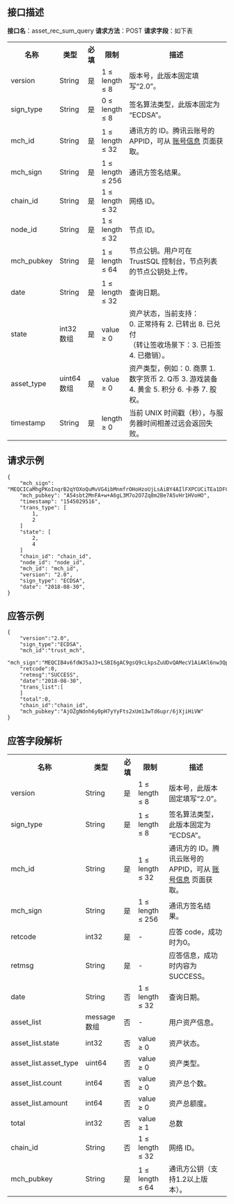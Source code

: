 ## 接口描述
**接口名**：asset_rec_sum_query
**请求方法**：POST
**请求字段**：如下表
<table>
	<tr>
	<th>名称</th>	<th>类型</th>	<th>必填</th>	<th>限制</th>	<th width="55%">描述</th>
	</tr>
	<tr>
	<td>version</td>	<td>String</td>	<td>是</td>	<td>1 ≤ length ≤ 8</td>
	<td>版本号，此版本固定填写“2.0”。</td>
	</tr>
	<tr>
	<td>sign_type</td>	<td>String</td>	<td>是</td>	<td>0 ≤ length ≤ 8</td>
	<td>签名算法类型，此版本固定为 “ECDSA”。</td>
	</tr>
	<tr>
	<td>mch_id</td>	<td>String</td>	<td>是</td>	<td>1 ≤ length ≤ 32</td>
	<td>通讯方的 ID。腾讯云账号的 APPID，可从 <a href="https://console.cloud.tencent.com/developer">账号信息</a> 页面获取。</td>
	</tr>
	<tr>
	<td>mch_sign</td>	<td>String</td>	<td>是</td>	<td>1 ≤ length ≤ 256</td>
	<td>通讯方签名结果。</td>
	</tr>
	<tr>
	<td>chain_id</td>	<td>String</td>	<td>是</td>	<td>1 ≤ length ≤ 32</td>
	<td>网络 ID。</td>
	</tr>
	<tr>
	<td>node_id</td>	<td>String</td>	<td>是</td>	<td>1 ≤ length ≤ 32</td>
	<td>节点 ID。</td>
	</tr>
	<tr>
	<td>mch_pubkey</td>	<td>String</td>	<td>是</td>	<td>1 ≤ length ≤ 64</td>
	<td>节点公钥。用户可在 TrustSQL 控制台，节点列表的节点公钥处上传。</td>
	</tr>
	<tr>
	<td>date</td>	<td>String</td>	<td>是</td>	<td>1 ≤ length ≤ 32</td>
	<td>查询日期。</td>
	</tr>
	<tr>
	<td>state</td>	<td>int32 数组</td>	<td>是</td>	<td>value ≥ 0</td>
	<td>资产状态，当前支持：<br>0. 正常持有 2. 已转出 8.  已兑付<br>（转让签收场景下：3. 已拒签 4. 已撤销）。</td>
	</tr>
	<tr>
	<td>asset_type</td>	<td>uint64 数组</td>	<td>是</td>	<td>value ≥ 0</td>
	<td>资产类型，例如：0. 商票 1. 数字货币 2. Q币 3. 游戏装备 4. 黄金 5. 积分 6. 卡券 7. 股权。</td>
	</tr>
	<tr>
	<td>timestamp</td>	<td>String</td>	<td>是</td>	<td>length ≥ 0</td>
	<td>当前 UNIX 时间戳（秒），与服务器时间相差过远会返回失败。</td>
	</tr>
</table>

## 请求示例
```
{
	"mch_sign": "MEQCICaMhgPKoInqrB2qYOXoQuMvVG4ibMnmfrOHoHzoUjLsAiBY4AIlFXPCUCiTEa1DFC42cOdbgYWCMfyElsOz6SqQ1Q==",
	"mch_pubkey": "A54sbt2MnFA+w+A6gL3M7o2O7Zq8m2Be7A5vHr1HVoHO",
	"timestamp": "1545029516",
	"trans_type": [
		1,
		2
	]
	"state": [
		2,
		4
	]
	"chain_id": "chain_id",
	"node_id": "node_id",
	"mch_id": "mch_id",
	"version": "2.0",
	"sign_type": "ECDSA",
	"date": "2018-08-30",
}
```

## 应答示例
```
{
	"version":"2.0",
	"sign_type":"ECDSA",
	"mch_id":"trust_mch",
	"mch_sign":"MEQCIB4v6fdWJ5aJ3+LSBI6gAC9gsQ9cLkpsZuUDvQAMecV1AiAKl6nw3QpBhfm9gE+aX8bDRrq9TRhDnXtmlA0PbeWoOw==",
	"retcode":0,
	"retmsg":"SUCCESS",
	"date":"2018-08-30",
	"trans_list":[
	]
	"total":0,
	"chain_id":"chain_id",
	"mch_pubkey":"AjOZgNdnh6y0pH7yYyFts2xUm13wTd6upr/6jXjiHiVW"
}
```

## 应答字段解析
<table>
	<tr>
	<th>名称</th>	<th>类型</th>	<th>必填</th>	<th>限制</th>	<th>描述</th>
	</tr>
	<tr>
	<td>version</td>	<td>String</td>	<td>是</td>	<td>1 ≤ length ≤ 8</td>
	<td>版本号，此版本固定填写“2.0”。</td>
	</tr>
	<tr>
	<td>sign_type</td>	<td>String</td>	<td>是</td>	<td>1 ≤ length ≤ 8</td>
	<td>签名算法类型，此版本固定为 “ECDSA”。</td>
	</tr>
	<tr>
	<td>mch_id</td>	<td>String</td>	<td>是</td>	<td>1 ≤ length ≤ 32</td>
	<td>通讯方的 ID。腾讯云账号的 APPID，可从 <a href="https://console.cloud.tencent.com/developer">账号信息</a> 页面获取。</td>
	</tr>
	<tr>
	<td>mch_sign</td>	<td>String</td>	<td>是</td>	<td>1 ≤ length ≤ 256</td>
	<td>通讯方签名结果。</td>
	</tr>
	<tr>
	<td>retcode</td>	<td>int32</td>	<td>是</td>	<td>-</td>
	<td>应答 code，成功时为0。</td>
	</tr>
	<tr>
	<td>retmsg</td>	<td>String</td>	<td>是</td>	<td>-</td>
	<td>应答信息，成功时内容为 SUCCESS。</td>
	</tr>
	<tr>
	<td>date</td>	<td>String</td>	<td>否</td>	<td>1 ≤ length ≤ 32</td>
	<td>查询日期。</td>
	</tr>
	<tr>
	<td>asset_list</td>	<td>message 数组</td>	<td>否</td>	<td>-</td>
	<td>用户资产信息。</td>
	</tr>
	<tr>
	<td>asset_list.state</td>	<td>int32</td>	<td>否</td>	<td>value ≥ 0</td>
	<td>资产状态。</td>
	</tr>
	<tr>
	<td>asset_list.asset_type</td>	<td>uint64</td>	<td>否</td>	<td>value ≥ 0</td>
	<td>资产类型。</td>
	</tr>
	<tr>
	<td>asset_list.count</td>	<td>int64</td>	<td>否</td>	<td>value ≥ 0</td>
	<td>资产总个数。</td>
	</tr>
	<tr>
	<td>asset_list.amount</td>	<td>int64</td>	<td>否</td>	<td>value ≥ 0</td>
	<td>资产总额度。</td>
	</tr>
	<tr>
	<td>total</td>	<td>int32</td>	<td>否</td>	<td>value ≥ 1</td>
	<td>总数</td>
	</tr>
	<tr>
	<td>chain_id</td>	<td>String</td>	<td>否</td>	<td>1 ≤ length ≤ 32</td>
	<td>网络 ID。</td>
	</tr>
		<tr>
	<td>mch_pubkey</td>	<td>String</td>	<td>是</td>	<td>1 ≤ length ≤ 64</td>
	<td>通讯方公钥（支持1.2以上版本）。</td>
	</tr>
	</table>

<style>
	.params{margin-bottom:0px !important;}
</style>
